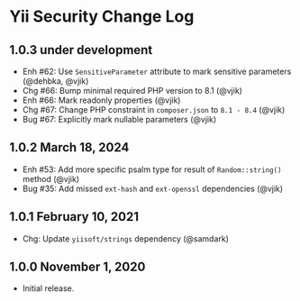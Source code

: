 # Yii Security Change Log

## 1.0.3 under development

- Enh #62: Use `SensitiveParameter` attribute to mark sensitive parameters (@dehbka, @vjik)
- Chg #66: Bump minimal required PHP version to 8.1 (@vjik)
- Enh #66: Mark readonly properties (@vjik)
- Chg #67: Change PHP constraint in `composer.json` to `8.1 - 8.4` (@vjik)
- Bug #67: Explicitly mark nullable parameters (@vjik)
 
## 1.0.2 March 18, 2024

- Enh #53: Add more specific psalm type for result of `Random::string()` method (@vjik)
- Bug #35: Add missed `ext-hash` and `ext-openssl` dependencies (@vjik)

## 1.0.1 February 10, 2021

- Chg: Update `yiisoft/strings` dependency (@samdark)

## 1.0.0 November 1, 2020

- Initial release.
